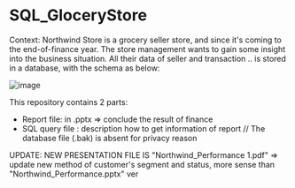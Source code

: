 # SQL_GloceryStore

Context: Northwind Store is a grocery seller store, and since it's coming to the end-of-finance year.
The store management wants to gain some insight into the business situation. 
All their data of seller and transaction .. is stored in a database, with the schema as below:

![image](https://github.com/16042022/SQL_GloceryStore/assets/103804572/f0e73030-97f6-4c16-903c-316b2889f996)

This repository contains 2 parts:
- Report file: in .pptx => conclude the result of finance
- SQL query file : description how to get information of report
// The database file (.bak) is absent for privacy reason

UPDATE:
NEW PRESENTATION FILE IS "Northwind_Performance 1.pdf" => update new method of customer's segment and status, more sense than "Northwind_Performance.pptx" ver

